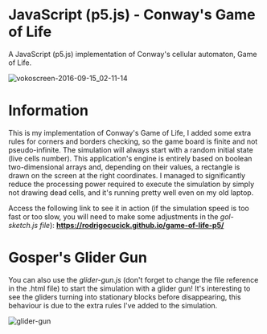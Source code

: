 # JavaScript (p5.js) - Conway's Game of Life
A JavaScript (p5.js) implementation of Conway's cellular automaton, Game of Life.

![vokoscreen-2016-09-15_02-11-14](https://cloud.githubusercontent.com/assets/16089829/18539087/ac14363e-7aea-11e6-87de-fe907f3c2d6f.gif)

# Information
This is my implementation of Conway's Game of Life, I added some extra rules for corners and borders checking, so the game board is finite and not pseudo-infinite. The simulation will always start with a random initial state (live cells number). This application's engine is entirely based on boolean two-dimensional arrays and, depending on their values, a rectangle is drawn on the screen at the right coordinates. I managed to significantly reduce the processing power required to execute the simulation by simply not drawing dead cells, and it's running pretty well even on my old laptop.

Access the following link to see it in action (if the simulation speed is too fast or too slow, you will need to make some adjustments in the *gol-sketch.js file*): **https://rodrigocucick.github.io/game-of-life-p5/**

# Gosper's Glider Gun
You can also use the *glider-gun.js* (don't forget to change the file reference in the .html file) to start the simulation with a glider gun! It's interesting to see the gliders turning into stationary blocks before disappearing, this behaviour is due to the extra rules I've added to the simulation.

![glider-gun](https://cloud.githubusercontent.com/assets/16089829/18538852/aa3c20c6-7ae8-11e6-9c5f-63d1abd16655.gif)
